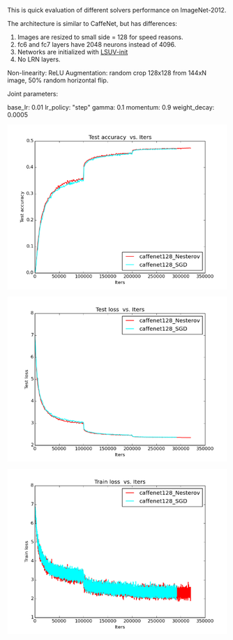 This is quick evaluation of different solvers performance on ImageNet-2012. 

The architecture is similar to CaffeNet, but has differences:

1. Images are resized to small side = 128 for speed reasons.
2. fc6 and fc7 layers have 2048 neurons instead of 4096. 
3. Networks are initialized with [LSUV-init](http://arxiv.org/abs/1511.06422)
4. No LRN layers.

Non-linearity: ReLU
Augmentation: random crop 128x128 from 144xN image, 50% random horizontal flip.

Joint parameters:

base_lr: 0.01
lr_policy: "step"
gamma: 0.1
momentum: 0.9
weight_decay: 0.0005

![CaffeNet128 test accuracy](/logs/solvers/img/0.png)


![CaffeNet128 test loss](/logs/solvers/img/2.png)


![CaffeNet128 train loss](/logs/solvers/img/6.png)

